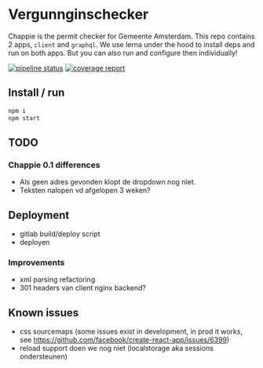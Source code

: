 # Vergunnginschecker

Chappie is the permit checker for Gemeente Amsterdam.
This repo contains 2 apps, `client` and `graphql`.
We use lerna under the hood to install deps and run on both apps.
But you can also run and configure then individually!

[![pipeline status](https://gitlab.com/afjlambert1/vergunningschecker/badges/chappie1.0/pipeline.svg)](https://gitlab.com/afjlambert1/vergunningschecker/-/commits/chappie1.0)
[![coverage report](https://gitlab.com/afjlambert1/vergunningschecker/badges/chappie1.0/coverage.svg)](https://gitlab.com/afjlambert1/vergunningschecker/-/commits/chappie1.0)

## Install / run

```bash
npm i
npm start
```

## TODO

### Chappie 0.1 differences

- Als geen adres gevonden klopt de dropdown nog niet.
- Teksten nalopen vd afgelopen 3 weken?

## Deployment

- gitlab build/deploy script
- deployen

### Improvements

- xml parsing refactoring
- 301 headers van client nginx backend?

## Known issues

- css sourcemaps (some issues exist in development, in prod it works, see https://github.com/facebook/create-react-app/issues/6399)
- reload support doen we nog niet (localstorage aka sessions ondersteunen)
